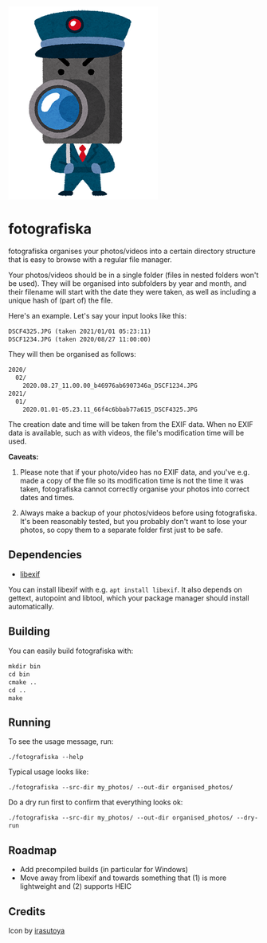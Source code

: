![pstr string functions](images/character_bouhan_camera_sm1.png)

# fotografiska

fotografiska organises your photos/videos into a certain directory structure that is easy
to browse with a regular file manager.

Your photos/videos should be in a single folder (files in nested folders won't be used).
They will be organised into subfolders by year and month, and their filename will start
with the date they were taken, as well as including a unique hash of (part of) the file.

Here's an example. Let's say your input looks like this:

```
DSCF4325.JPG (taken 2021/01/01 05:23:11)
DSCF1234.JPG (taken 2020/08/27 11:00:00)
```

They will then be organised as follows:

```
2020/
  02/
    2020.08.27_11.00.00_b46976ab6907346a_DSCF1234.JPG
2021/
  01/
    2020.01.01-05.23.11_66f4c6bbab77a615_DSCF4325.JPG
```

The creation date and time will be taken from the EXIF data. When no EXIF data is
available, such as with videos, the file's modification time will be used.

**Caveats:**

1. Please note that if your photo/video has no EXIF data, and you've e.g. made a copy of
   the file so its modification time is not the time it was taken, fotografiska cannot
   correctly organise your photos into correct dates and times.

2. Always make a backup of your photos/videos before using fotografiska. It's been
   reasonably tested, but you probably don't want to lose your photos, so copy them to a
   separate folder first just to be safe.

## Dependencies

* [libexif](https://github.com/libexif/libexif)

You can install libexif with e.g. `apt install libexif`. It also depends on gettext,
autopoint and libtool, which your package manager should install automatically.

## Building

You can easily build fotografiska with:

```shell
mkdir bin
cd bin
cmake ..
cd ..
make
```

## Running

To see the usage message, run:

```shell
./fotografiska --help
```

Typical usage looks like:

```shell
./fotografiska --src-dir my_photos/ --out-dir organised_photos/
```

Do a dry run first to confirm that everything looks ok:

```shell
./fotografiska --src-dir my_photos/ --out-dir organised_photos/ --dry-run
```

## Roadmap

* Add precompiled builds (in particular for Windows)
* Move away from libexif and towards something that (1) is more lightweight
  and (2) supports HEIC

## Credits

Icon by [irasutoya](https://www.irasutoya.com)
